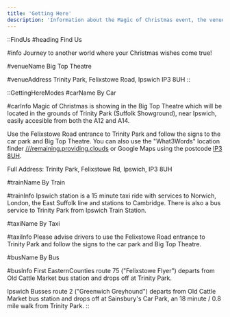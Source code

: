 ```yaml
---
title: 'Getting Here'
description: 'Information about the Magic of Christmas event, the venue and ticketing.'
---
```


::FindUs
#heading
Find Us

#info
Journey to another world where your Christmas wishes come true!

#venueName
Big Top Theatre

#venueAddress
Trinity Park, Felixstowe Road, Ipswich IP3 8UH
::

::GettingHereModes
#carName
By Car

#carInfo
Magic of Christmas is showing in the Big Top Theatre which will be located in the grounds of Trinity Park (Suffolk Showground), near Ipswich, easily accesible from both the A12 and A14.

Use the Felixstowe Road entrance to Trinity Park and follow the signs to the car park and Big Top Theatre. You can also use the \"What3Words\" location finder [///remaining.providing.clouds](https://what3words.com/remaining.providing.clouds) or Google Maps using the postcode [IP3 8UH](https://www.google.com/maps/place/Ipswich+IP3+8UH/).

Full Address: Trinity Park, Felixstowe Rd, Ipswich, IP3 8UH

#trainName
By Train

#trainInfo
Ipswich station is a 15 minute taxi ride with services to Norwich, London, the East Suffolk line and stations to Cambridge. There is also a bus service to Trinity Park from Ipswich Train Station.

#taxiName
By Taxi

#taxiInfo
Please advise drivers to use the Felixstowe Road entrance to Trinity Park and follow the signs to the car park and Big Top Theatre.

#busName
By Bus

#busInfo
First EasternCounties route 75 ("Felixstowe Flyer") departs from Old Cattle Market bus station and drops off at Trinity Park.

Ipswich Busses route 2 ("Greenwich Greyhound") departs from Old Cattle Market bus station and drops off at Sainsbury's Car Park, an 18 minute / 0.8 mile walk from Trinity Park.
::